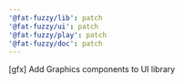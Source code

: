 ```yaml
---
'@fat-fuzzy/lib': patch
'@fat-fuzzy/ui': patch
'@fat-fuzzy/play': patch
'@fat-fuzzy/doc': patch
---
```


[gfx] Add Graphics components to UI library
